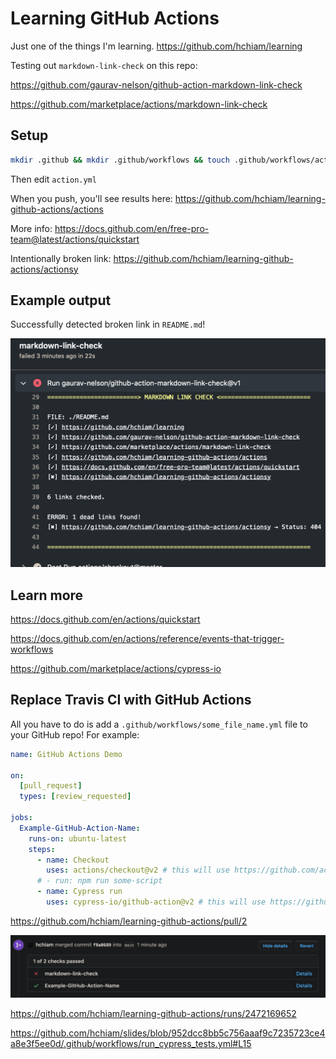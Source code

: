 # Learning GitHub Actions

Just one of the things I'm learning. <https://github.com/hchiam/learning>

Testing out `markdown-link-check` on this repo:

<https://github.com/gaurav-nelson/github-action-markdown-link-check>

<https://github.com/marketplace/actions/markdown-link-check>

## Setup

```bash
mkdir .github && mkdir .github/workflows && touch .github/workflows/action.yml
```

Then edit `action.yml`

When you push, you'll see results here: <https://github.com/hchiam/learning-github-actions/actions>

More info: <https://docs.github.com/en/free-pro-team@latest/actions/quickstart>

Intentionally broken link: <https://github.com/hchiam/learning-github-actions/actionsy>

## Example output

Successfully detected broken link in `README.md`!

<img src="results-example.png">

## Learn more

<https://docs.github.com/en/actions/quickstart>

<https://docs.github.com/en/actions/reference/events-that-trigger-workflows>

<https://github.com/marketplace/actions/cypress-io>

## Replace Travis CI with GitHub Actions

All you have to do is add a `.github/workflows/some_file_name.yml` file to your GitHub repo! For example:

```yml
name: GitHub Actions Demo

on:
  [pull_request]
  types: [review_requested]

jobs:
  Example-GitHub-Action-Name:
    runs-on: ubuntu-latest
    steps:
      - name: Checkout
        uses: actions/checkout@v2 # this will use https://github.com/actions/checkout
      # - run: npm run some-script
      - name: Cypress run
        uses: cypress-io/github-action@v2 # this will use https://github.com/cypress-io/github-action
```

<https://github.com/hchiam/learning-github-actions/pull/2>

<img src="another-example.png">

<https://github.com/hchiam/learning-github-actions/runs/2472169652>

<https://github.com/hchiam/slides/blob/952dcc8bb5c756aaaf9c7235723ce4a8e3f5ee0d/.github/workflows/run_cypress_tests.yml#L15>
